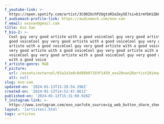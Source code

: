 ```yaml
---
f_youtube-link: >-
  https://open.spotify.com/artist/3C80ZUchP2UgtoRIeZey5E?si=b1rmYbHiQbGcbbI3evGkEQ
f_audiomack-profile-link: https://audiomack.com/exo-xan
f_email: exoxan@gmail.com
title: Exo Xan
f_bio-2: >-
  Cool guy very good artiste with a good voiceCool guy very good artiste with a
  good voiceCool guy very good artiste with a good voiceCool guy very good
  artiste with a good voiceCool guy very good artiste with a good voiceCool guy
  very good artiste with a good voiceCool guy very good artiste with a good
  voiceCool guy very good artiste with a good voiceCool guy very good artiste
  with a good voice
f_artiste-genre: R&B
f_picture:
  url: /assets/external/65a2a3a8c0d90b97193f1450_exo20xan20artist20image.jpg
  alt: null
slug: exo-xan
updated-on: '2024-01-13T15:28:54.396Z'
created-on: '2024-01-13T14:52:47.061Z'
published-on: '2024-01-13T15:31:00.926Z'
f_instagram-link: >-
  https://www.instagram.com/exo_xan?utm_source=ig_web_button_share_sheet&igsh=ZDNlZDc0MzIxNw==
layout: '[artistes].html'
tags: artistes
---
```



